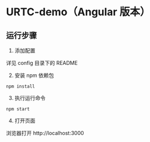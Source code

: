 # URTC-demo（Angular 版本）

## 运行步骤

1. 添加配置

详见 config 目录下的 README

2. 安装 npm 依赖包

```
npm install
```

3. 执行运行命令

```
npm start
```

4. 打开页面

浏览器打开 http://localhost:3000